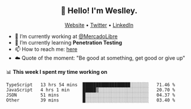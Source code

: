 <h2 align="center">👋 Hello! I'm Weslley.</h2>
<p align="center">
  <a href="http://weslleyneri.com.br">Website</a> •
  <a href="https://twitter.com/Weslley_Neri">Twitter</a> •
  <a href="https://www.linkedin.com/in/weslley-neri-3658908b">LinkedIn</a>
</p>


- 🔭 I’m currently working at [@MercadoLibre](https://github.com/mercadolibre)
- 🌱 I’m currently learning **Penetration Testing**
- 📫 How to reach me: [here](mailto:weslley39@gmail.com)
- ☁️ Quote of the moment: "Be good at something, get good or give up"

📊 **This week I spent my time working on**
<!--START_SECTION:waka-->
```text
TypeScript   13 hrs 54 mins  ██████████████████░░░░░░░   71.46 % 
JavaScript   4 hrs 1 min     █████▒░░░░░░░░░░░░░░░░░░░   20.70 % 
JSON         51 mins         █░░░░░░░░░░░░░░░░░░░░░░░░   04.37 % 
Other        39 mins         █░░░░░░░░░░░░░░░░░░░░░░░░   03.40 % 
```
<!--END_SECTION:waka-->

<!-- Inspired by https://github.com/gruselhaus/gruselhaus -->